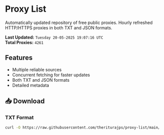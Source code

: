 # Proxy List

Automatically updated repository of free public proxies. Hourly refreshed HTTP/HTTPS proxies in both TXT and JSON formats.

**Last Updated:** `Tuesday 20-05-2025 19:07:16 UTC`  
**Total Proxies:** `4261`

## Features
- Multiple reliable sources
- Concurrent fetching for faster updates
- Both TXT and JSON formats
- Detailed metadata

## 📥 Download

### TXT Format
```bash
curl -O https://raw.githubusercontent.com/theriturajps/proxy-list/main/proxies.txt